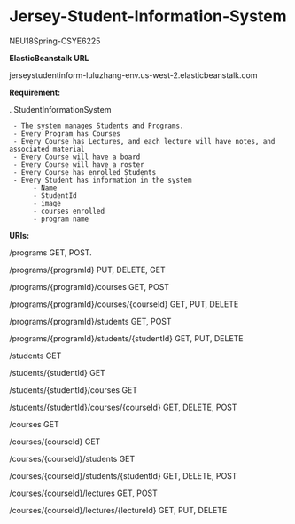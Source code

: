 # Jersey-Student-Information-System
NEU18Spring-CSYE6225


**ElasticBeanstalk URL**
 
jerseystudentinform-luluzhang-env.us-west-2.elasticbeanstalk.com


**Requirement:**

. StudentInformationSystem 

     - The system manages Students and Programs.
     - Every Program has Courses
     - Every Course has Lectures, and each lecture will have notes, and associated material
     - Every Course will have a board
     - Every Course will have a roster 
     - Every Course has enrolled Students
     - Every Student has information in the system 
          - Name        
          - StudentId
          - image     
          - courses enrolled
          - program name

**URIs:**

/programs GET, POST.

/programs/{programId} PUT, DELETE, GET

/programs/{programId}/courses GET, POST

/programs/{programId}/courses/{courseId} GET, PUT, DELETE

/programs/{programId}/students GET, POST

/programs/{programId}/students/{studentId} GET, PUT, DELETE


/students GET

/students/{studentId} GET

/students/{studentId}/courses GET

/students/{studentId}/courses/{courseId} GET, DELETE, POST


/courses GET

/courses/{courseId} GET

/courses/{courseId}/students GET

/courses/{courseId}/students/{studentId} GET, DELETE, POST

/courses/{courseId}/lectures GET, POST

/courses/{courseId}/lectures/{lectureId} GET, PUT, DELETE
